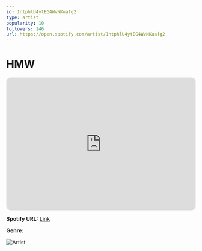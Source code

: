 ```yaml
---
id: 1ntphlU4ytEG4WvNKuafg2
type: artist
popularity: 10
followers: 146
url: https://open.spotify.com/artist/1ntphlU4ytEG4WvNKuafg2
---
```

# HMW

<iframe style="border-radius:12px" src="https://open.spotify.com/embed/artist/1ntphlU4ytEG4WvNKuafg2" width="100%" height="352" frameBorder="0" allowfullscreen="" allow="autoplay; clipboard-write; encrypted-media; fullscreen; picture-in-picture" loading="lazy"></iframe>

**Spotify URL:** [Link](https://open.spotify.com/artist/1ntphlU4ytEG4WvNKuafg2)

**Genre:** 

![Artist](https://i.scdn.co/image/ab6761610000e5eb871026736ab40ea012763ab6)
